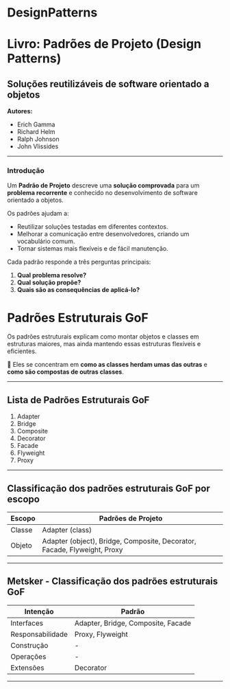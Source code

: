 # DesignPatterns

# Livro: Padrões de Projeto (Design Patterns)  
## Soluções reutilizáveis de software orientado a objetos  

**Autores:**  
- Erich Gamma  
- Richard Helm  
- Ralph Johnson  
- John Vlissides  

---

### Introdução  

Um **Padrão de Projeto** descreve uma **solução comprovada** para um **problema recorrente** e conhecido no desenvolvimento de software orientado a objetos.  

Os padrões ajudam a:  
- Reutilizar soluções testadas em diferentes contextos.  
- Melhorar a comunicação entre desenvolvedores, criando um vocabulário comum.  
- Tornar sistemas mais flexíveis e de fácil manutenção.  

Cada padrão responde a três perguntas principais:  
1. **Qual problema resolve?**  
2. **Qual solução propõe?**  
3. **Quais são as consequências de aplicá-lo?** 

# Padrões Estruturais GoF

Os padrões estruturais explicam como montar objetos e classes em estruturas maiores, mas ainda mantendo essas estruturas flexíveis e eficientes.  

🔹 Eles se concentram em **como as classes herdam umas das outras** e **como são compostas de outras classes**.

---

## Lista de Padrões Estruturais GoF

1. Adapter  
2. Bridge  
3. Composite  
4. Decorator  
5. Facade  
6. Flyweight  
7. Proxy  

---

## Classificação dos padrões estruturais GoF por escopo

| Escopo | Padrões de Projeto |
|--------|---------------------|
| Classe | Adapter (class)     |
| Objeto | Adapter (object), Bridge, Composite, Decorator, Facade, Flyweight, Proxy |

---

## Metsker - Classificação dos padrões estruturais GoF

| Intenção        | Padrão                                      |
|-----------------|---------------------------------------------|
| Interfaces      | Adapter, Bridge, Composite, Facade          |
| Responsabilidade| Proxy, Flyweight                            |
| Construção      | -                                           |
| Operações       | -                                           |
| Extensões       | Decorator                                   |

---